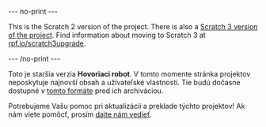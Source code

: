 --- no-print ---

This is the Scratch 2 version of the project. There is also a [Scratch 3 version of the project](https://projects.raspberrypi.org/sk-SK/projects/chatbot).
Find information about moving to Scratch 3 at [rpf.io/scratch3upgrade](https://rpf.io/scratch3upgrade).

--- /no-print ---

Toto je staršia verzia **Hovoriaci robot**. V tomto momente stránka projektov neposkytuje najnovší obsah a užívateľské vlastnosti. Tie budú dočasne dostupné v [tomto formáte](images/ChatBot.pdf) pred ich archiváciou. 

Potrebujeme Vašu pomoc pri aktualizácii a preklade týchto projektov! Ak nám viete pomôcť, prosím [dajte nám vedieť](https://rpf.io/translators).
